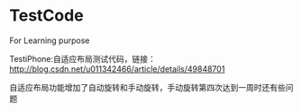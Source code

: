# TestCode
For Learning purpose


TestiPhone:自适应布局测试代码，链接：http://blog.csdn.net/u011342466/article/details/49848701

自适应布局功能增加了自动旋转和手动旋转，手动旋转第四次达到一周时还有些问题